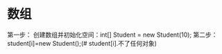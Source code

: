 # 数组
第一步： 创建数组并初始化空间：int[] Student = new Student(10);
第二步：student[i]=new Student();(# student[i].不了任何对象)
